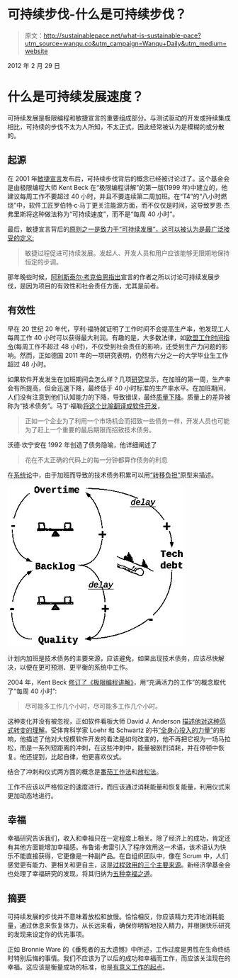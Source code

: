 # 可持续步伐-什么是可持续步伐？

> 原文：<http://sustainablepace.net/what-is-sustainable-pace?utm_source=wanqu.co&utm_campaign=Wanqu+Daily&utm_medium=website>



2012 年 2 月 29 日

# 什么是可持续发展速度？

可持续发展是极限编程和敏捷宣言的重要组成部分。与测试驱动的开发或持续集成相比，可持续的步伐不太为人所知，不太正式，因此经常被认为是模糊的或分散的。

## 起源

在 2001 年[敏捷宣言](http://agilemanifesto.org)发布后，可持续步伐背后的概念已经被讨论过了。这个基金会是由极限编程大师 Kent Beck 在“极限编程讲解”的第一版(1999 年)中建立的，他建议每周工作不要超过 40 小时，并且不要连续第二周加班。在“T4”的“八小时燃烧”中，软件工匠罗伯特·c·马丁更关注能源方面，而不仅仅是时间，这导致罗恩·杰弗里斯将这种做法称为“可持续速度”，而不是“每周 40 小时”。

最后，敏捷宣言背后的[原则之一是致力于“可持续发展”，这可以被认为是最广泛接受的定义:](http://agilemanifesto.org/principles.html)

> 敏捷过程促进可持续发展。发起人、开发人员和用户应该能够无限期地保持恒定的步调。

那年晚些时候，[阿利斯泰尔·考克伯恩指出](http://www.amazon.com/Agile-Software-Development-Cooperative-Game/dp/0321482751)宣言的作者之所以讨论可持续发展步伐，是因为项目的有效性和社会责任方面，尤其是前者。

## 有效性

早在 20 世纪 20 年代，亨利·福特就证明了工作时间不会提高生产率，他发现工人每周工作 40 小时可以获得最大利润。有趣的是，大多数法律，如[欧盟工作时间指令](http://en.wikipedia.org/wiki/Working_Time_Directive)(每周工作不超过 48 小时)，不仅受到社会责任的影响，还受到生产力问题的影响。然而，正如德国 2011 年的一项研究表明，仍然有六分之一的大学毕业生工作超过 48 小时。

如果软件开发发生在加班期间会怎么样？几项[研究](http://lunar.lostgarden.com/Rules%20of%20Productivity.pdf)显示，在加班的第一周，生产率会有所提高，但会迅速下降，最终低于 40 小时标准的生产率水平。在加班期间，人们没有注意到他们认知能力的下降，导致错误，最终[质量下降](http://blog.agilegamedevelopment.com/2008/06/scrum-overtime.html)。质量上的差异被称为“技术债务”。马丁·福勒[将这个比喻翻译成软件开发](http://www.martinfowler.com/bliki/TechnicalDebt.html)，

> 正如一个企业为了利用一个市场机会而招致一些债务一样，开发人员也可能为了赶上一个重要的最后期限而招致技术债务。

沃德·坎宁安在 1992 年创造了债务隐喻，他详细阐述了

> 花在不太正确的代码上的每一分钟都算作债务的利息

在[系统论](/fifth-discipline)中，由于加班而导致的技术债务积累可以用[“转移负担”](http://www.systems-thinking.org/theWay/ssb/sb.htm)原型来描述。

![Sustainable Pace](img/4f82662c46629c5f3e426564e160f261.png)

计划内加班是技术债务的主要来源，应该避免，如果出现技术债务，应该尽快解决，以便在更可预测、更平衡的系统中工作。

2004 年，Kent Beck [修订了《极限编程讲解》](http://www.amazon.com/Extreme-Programming-Explained-Embrace-Change/dp/0321278658/)，用“充满活力的工作”的概念取代了“每周 40 小时”:

> 尽可能多工作几个小时，尽可能多工作几个小时。

这种变化并没有被忽视，正如软件看板大师 David J. Anderson [描述他对这种范式转变的理解](http://www.agilemanagement.net/index.php/blog/Where_did_the_40_Hour_Week_Go/)。受体育科学家 Loehr 和 Schwartz 的书[“全身心投入的力量”](http://www.amazon.com/exec/obidos/ISBN=0743226755/thelairdorganisaA)的影响，他描述了他对大规模软件开发的看法是如何改变的，他不再把它视为一场马拉松，而是一系列短距离的冲刺，在这些冲刺中，能量被剧烈消耗，并在停顿中恢复。他还提到，比起自律，他更喜欢仪式。

结合了冲刺和仪式两方面的概念是[番茄工作法](/pomodoro-technique)和[放松法](/slack)。

工作不应该以严格恒定的速度进行，而应该通过消耗能量和恢复能量，利用仪式来更加动态地进行。

## 幸福

幸福研究告诉我们，收入和幸福只在一定程度上相关。除了经济上的成功，肯定还有其他方面能增加幸福感。布鲁诺·弗雷引入了程序效用这一术语，该术语认为快乐不能直接获得，它更像是一种副产品。在自组织团队中，像在 Scrum 中，人们感觉更有能力、更相关和更自主，这是[过程效用的三个主要来源](/scrum-and-happiness-research)。新经济学基金会也处理了幸福研究的发现，将其归纳为[五种幸福之道](http://neweconomics.org/projects/five-ways-well-being)。

## 摘要

可持续发展的步伐并不意味着放松和放慢。恰恰相反，你应该精力充沛地消耗能量，通过休息来恢复体力。从长远来看，确保你明智地投入精力，并根据快乐研究的发现来设定你的优先事项。

正如 Bronnie Ware 的《垂死者的五大遗憾》中所述，工作过度是男性在生命终结时特别后悔的事情。我们不应该为了以后的成功和幸福而工作，而应该关注现在的幸福。这应该是衡量成功的标准，也是[有意义工作的起点](http://www.businessweek.com/magazine/content/11_17/b4225060960537.htm)。

